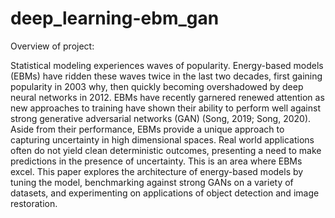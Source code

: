 # deep_learning-ebm_gan

Overview of project:

Statistical modeling experiences waves of popularity. Energy-based models (EBMs) have ridden these waves twice in the last two decades, first gaining popularity in 2003 why, then quickly becoming overshadowed by deep neural networks in 2012. EBMs have recently garnered renewed attention as new approaches to training have shown their ability to perform well against strong generative adversarial networks (GAN) (Song, 2019; Song, 2020). Aside from their performance, EBMs provide a unique approach to capturing uncertainty in high dimensional spaces. Real world applications often do not yield clean deterministic outcomes, presenting a need to make predictions in the presence of uncertainty. This is an area where EBMs excel. This paper explores the architecture of energy-based models by tuning the model, benchmarking against strong GANs on a variety of datasets, and experimenting on applications of object detection and image restoration.
